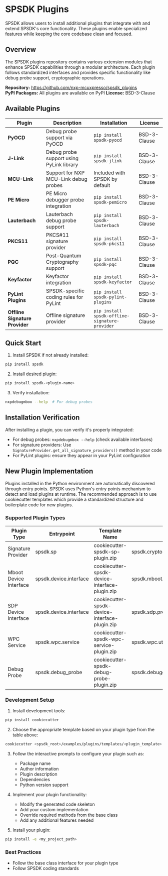 # SPSDK Plugins

SPSDK allows users to install additional plugins that integrate with and extend SPSDK's core functionality. These plugins enable specialized features while keeping the core codebase clean and focused.

## Overview

The SPSDK plugins repository contains various extension modules that enhance SPSDK capabilities through a modular architecture. Each plugin follows standardized interfaces and provides specific functionality like debug probe support, cryptographic operations.

**Repository:** https://github.com/nxp-mcuxpresso/spsdk_plugins  
**PyPI Packages:** All plugins are available on PyPI
**License:** BSD-3-Clause

## Available Plugins

| Plugin | Description | Installation | License |
|--------|-------------|--------------|---------|
| **PyOCD** | Debug probe support via PyOCD | `pip install spsdk-pyocd` | BSD-3-Clause |
| **J-Link** | Debug probe support using PyLink library | `pip install spsdk-jlink` | BSD-3-Clause |
| **MCU-Link** | Support for NXP MCU-Link debug probes | Included with SPSDK by default | BSD-3-Clause |
| **PE Micro** | PE Micro debugger probe integration | `pip install spsdk-pemicro` | BSD-3-Clause |
| **Lauterbach** | Lauterbach debug probe support | `pip install spsdk-lauterbach` | BSD-3-Clause |
| **PKCS11** | PKCS#11 signature provider | `pip install spsdk-pkcs11` | BSD-3-Clause |
| **PQC** | Post-Quantum Cryptography support | `pip install spsdk-pqc` | BSD-3-Clause |
| **Keyfactor** | Keyfactor integration | `pip install spsdk-keyfactor` | BSD-3-Clause |
| **PyLint Plugins** | SPSDK-specific coding rules for PyLint | `pip install spsdk-pylint-plugins` | BSD-3-Clause |
| **Offline Signature Provider** | Offline signature provider| `pip install spsdk-offline-signature-provider` | BSD-3-Clause |

## Quick Start

1. Install SPSDK if not already installed:
```bash
pip install spsdk
```

2. Install desired plugin:
```bash
pip install spsdk-<plugin-name>
```

3. Verify installation:
```bash
nxpdebugmbox --help  # For debug probes
```

## Installation Verification

After installing a plugin, you can verify it's properly integrated:

- For debug probes: `nxpdebugmbox --help` (check available interfaces)
- For signature providers: Use `SignatureProvider.get_all_signature_providers()` method in your code
- For PyLint plugins: ensure they appear in your PyLint configuration

## New Plugin Implementation

Plugins installed in the Python environment are automatically discovered through entry points. SPSDK uses Python's entry points mechanism to detect and load plugins at runtime. The recommended approach is to use cookiecutter templates which provide a standardized structure and boilerplate code for new plugins.

### Supported Plugin Types

| Plugin Type | Entrypoint | Template Name | Base Class |
|-------------|------------|--------------|------------|
| Signature Provider | spsdk.sp | cookiecutter-spsdk-sp-plugin.zip | spsdk.crypto.signature_provider.SignatureProvider |
| Mboot Device Interface | spsdk.device.interface | cookiecutter-spsdk-device-interface-plugin.zip | spsdk.mboot.protocol.base.MbootProtocolBase |
| SDP Device Interface | spsdk.device.interface | cookiecutter-spsdk-device-interface-plugin.zip | spsdk.sdp.protocol.base.SDPProtocolBase |
| WPC Service | spsdk.wpc.service | cookiecutter-spsdk-wpc-service-plugin.zip | spsdk.wpc.utils.WPCCertificateService |
| Debug Probe | spsdk.debug_probe | cookiecutter-spsdk-debug-probe-plugin.zip | spsdk.debuggers.debug_probe.DebugProbeCoreSightOnly |


### Development Setup

1. Install development tools:
```bash
pip install cookiecutter
```

2. Choose the appropriate template based on your plugin type from the table above:
```bash
cookiecutter <spsdk_root>/examples/plugins/templates/<plugin_template>.zip
```

3. Follow the interactive prompts to configure your plugin such as:
   - Package name
   - Author information
   - Plugin description
   - Dependencies
   - Python version support

4. Implement your plugin functionality:
   - Modify the generated code skeleton
   - Add your custom implementation
   - Override required methods from the base class
   - Add any additional features needed

5. Install your plugin:
```bash
pip install -e <my_project_path>
```

### Best Practices
- Follow the base class interface for your plugin type
- Follow SPSDK coding standards
